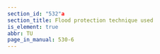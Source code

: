 ```yaml
---
section_id: "532"a
section_title: Flood protection technique used
is_element: true
abbr: TU
page_in_manual: 530-6
---
```

